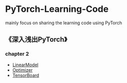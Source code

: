 # PyTorch-Learning-Code
mainly focus on sharing the learning code using PyTorch

## 《深入浅出PyTorch》
### chapter 2
- [LinearModel](https://github.com/Aleena777666/PyTorch-Learning-Code/blob/main/Code/simpleExample_LinearModel.ipynb)
- [Optimizer](https://github.com/Aleena777666/PyTorch-Learning-Code/blob/main/Code/optim.ipynb)
- [TensorBoard](https://github.com/Aleena777666/PyTorch-Learning-Code/blob/main/Code/TensorBoard.ipynb)
